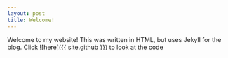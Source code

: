 ```yaml
---
layout: post
title: Welcome!
---
```

Welcome to my website! This was written in HTML, but uses Jekyll for the blog. Click ![here]({{ site.github }}) to look at the code